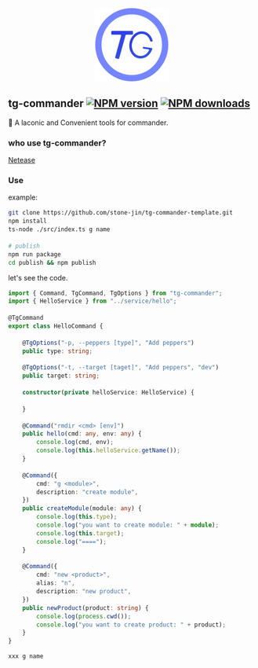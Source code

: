 <p align="center"><img src="https://github.com/stone-jin/tg-commander/raw/master/assets/logo.png" alt="tg-commander logo" width="150px" height="150px"></p>

## tg-commander [![NPM version](https://img.shields.io/npm/v/tg-commander.svg?style=flat-square)](https://npmjs.com/package/tg-commander) [![NPM downloads](https://img.shields.io/npm/dm/tg-commander.svg?style=flat-square)](https://npmjs.com/package/tg-commander)

:dart: A laconic and Convenient tools for commander.

### who use tg-commander?

[Netease](https://www.163.com/)

### Use

example: [](https://github.com/stone-jin/tg-commander-template)

```bash
git clone https://github.com/stone-jin/tg-commander-template.git
npm install
ts-node ./src/index.ts g name

# publish
npm run package
cd publish && npm publish
```

let's see the code.

```typescript
import { Command, TgCommand, TgOptions } from "tg-commander";
import { HelloService } from "../service/hello";

@TgCommand
export class HelloCommand {

    @TgOptions("-p, --peppers [type]", "Add peppers")
    public type: string;

    @TgOptions("-t, --target [taget]", "Add peppers", "dev")
    public target: string;

    constructor(private helloService: HelloService) {

    }

    @Command("rmdir <cmd> [env]")
    public hello(cmd: any, env: any) {
        console.log(cmd, env);
        console.log(this.helloService.getName());
    }

    @Command({
        cmd: "g <module>",
        description: "create module",
    })
    public createModule(module: any) {
        console.log(this.type);
        console.log("you want to create module: " + module);
        console.log(this.target);
        console.log("====");
    }

    @Command({
        cmd: "new <product>",
        alias: "n",
        description: "new product",
    })
    public newProduct(product: string) {
        console.log(process.cwd());
        console.log("you want to create product: " + product);
    }
}
```

```bash
xxx g name
```